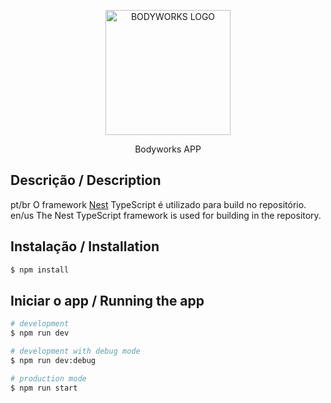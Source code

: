 <p align="center">
  <a href="http://nestjs.com/" target="blank"><img src="https://cdn.discordapp.com/attachments/706989572965400586/1177304601003835434/logo_1.png" width="200" alt="BODYWORKS LOGO" /></a>
</p>

[circleci-image]: https://img.shields.io/circleci/build/github/nestjs/nest/master?token=abc123def456
[circleci-url]: https://circleci.com/gh/nestjs/nest

  <p align="center">Bodyworks APP</p>

## Descrição / Description
pt/br
O framework [Nest](https://github.com/nestjs/nest) TypeScript é utilizado para build no repositório. <br>
en/us
The Nest TypeScript framework is used for building in the repository.

## Instalação / Installation

```bash
$ npm install
```

## Iniciar o app / Running the app

```bash
# development
$ npm run dev

# development with debug mode
$ npm run dev:debug

# production mode
$ npm run start
```

